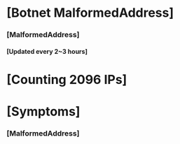 # [Botnet MalformedAddress]
### [MalformedAddress]
#### [Updated every 2~3 hours]

# [Counting 2096 IPs]

# [Symptoms] 
###   [MalformedAddress]
